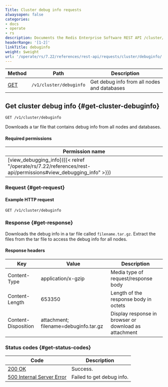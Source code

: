 ```yaml
---
Title: Cluster debug info requests
alwaysopen: false
categories:
- docs
- operate
- rs
description: Documents the Redis Enterprise Software REST API /cluster/debuginfo requests.
headerRange: '[1-2]'
linkTitle: debuginfo
weight: $weight
url: '/operate/rs/7.22/references/rest-api/requests/cluster/debuginfo/'
---
```


| Method | Path | Description |
|--------|------|-------------|
| [GET](#get-cluster-debuginfo) | `/v1/cluster/debuginfo` | Get debug info from all nodes and databases |

## Get cluster debug info {#get-cluster-debuginfo}

	GET /v1/cluster/debuginfo

Downloads a tar file that contains debug info from all nodes and databases.

#### Required permissions

| Permission name |
|-----------------|
| [view_debugging_info]({{< relref "/operate/rs/7.22/references/rest-api/permissions#view_debugging_info" >}}) |

### Request {#get-request} 

#### Example HTTP request

	GET /v1/cluster/debuginfo

### Response {#get-response} 

Downloads the debug info in a tar file called `filename.tar.gz`. Extract the files from the tar file to access the debug info for all nodes.

#### Response headers

| Key | Value | Description |
|-----|-------|-------------|
| Content-Type | application/x-gzip | Media type of request/response body |
| Content-Length | 653350 | Length of the response body in octets |
| Content-Disposition | attachment; filename=debuginfo.tar.gz | Display response in browser or download as attachment |

### Status codes {#get-status-codes} 

| Code | Description |
|------|-------------|
| [200 OK](http://www.w3.org/Protocols/rfc2616/rfc2616-sec10.html#sec10.2.1) | Success. |
| [500 Internal Server Error](http://www.w3.org/Protocols/rfc2616/rfc2616-sec10.html#sec10.5.1) | Failed to get debug info. |

